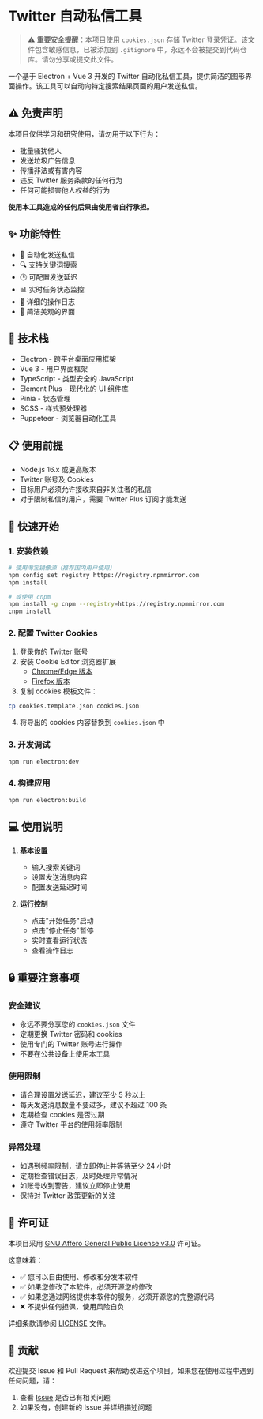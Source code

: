 ﻿# Twitter 自动私信工具

> ⚠️ **重要安全提醒**：本项目使用 `cookies.json` 存储 Twitter 登录凭证。该文件包含敏感信息，已被添加到 `.gitignore` 中，永远不会被提交到代码仓库。请勿分享或提交此文件。

一个基于 Electron + Vue 3 开发的 Twitter 自动化私信工具，提供简洁的图形界面操作。该工具可以自动向特定搜索结果页面的用户发送私信。

## ⚠️ 免责声明

本项目仅供学习和研究使用，请勿用于以下行为：
- 批量骚扰他人
- 发送垃圾广告信息
- 传播非法或有害内容
- 违反 Twitter 服务条款的任何行为
- 任何可能损害他人权益的行为

**使用本工具造成的任何后果由使用者自行承担。**

## ✨ 功能特性

- 🤖 自动化发送私信
- 🔍 支持关键词搜索
- 🕒 可配置发送延迟
- 📊 实时任务状态监控
- 📝 详细的操作日志
- 🎨 简洁美观的界面

## 🔧 技术栈

- Electron - 跨平台桌面应用框架
- Vue 3 - 用户界面框架
- TypeScript - 类型安全的 JavaScript
- Element Plus - 现代化的 UI 组件库
- Pinia - 状态管理
- SCSS - 样式预处理器
- Puppeteer - 浏览器自动化工具

## 📋 使用前提

- Node.js 16.x 或更高版本
- Twitter 账号及 Cookies
- 目标用户必须允许接收来自非关注者的私信
- 对于限制私信的用户，需要 Twitter Plus 订阅才能发送

## 🚀 快速开始

### 1. 安装依赖

```bash
# 使用淘宝镜像源（推荐国内用户使用）
npm config set registry https://registry.npmmirror.com
npm install

# 或使用 cnpm
npm install -g cnpm --registry=https://registry.npmmirror.com
cnpm install
```

### 2. 配置 Twitter Cookies

1. 登录你的 Twitter 账号
2. 安装 Cookie Editor 浏览器扩展
   - [Chrome/Edge 版本](https://microsoftedge.microsoft.com/addons/detail/cookieeditor/neaplmfkghagebokkhpjpoebhdledlfi)
   - [Firefox 版本](https://addons.mozilla.org/en-US/firefox/addon/cookie-editor/)
3. 复制 cookies 模板文件：
```bash
cp cookies.template.json cookies.json
```
4. 将导出的 cookies 内容替换到 `cookies.json` 中

### 3. 开发调试

```bash
npm run electron:dev
```

### 4. 构建应用

```bash
npm run electron:build
```

## 💻 使用说明

1. **基本设置**
   - 输入搜索关键词
   - 设置发送消息内容
   - 配置发送延迟时间

2. **运行控制**
   - 点击"开始任务"启动
   - 点击"停止任务"暂停
   - 实时查看运行状态
   - 查看操作日志

## 🔒 重要注意事项

### 安全建议
- 永远不要分享您的 `cookies.json` 文件
- 定期更换 Twitter 密码和 cookies
- 使用专门的 Twitter 账号进行操作
- 不要在公共设备上使用本工具

### 使用限制
- 请合理设置发送延迟，建议至少 5 秒以上
- 每天发送消息数量不要过多，建议不超过 100 条
- 定期检查 cookies 是否过期
- 遵守 Twitter 平台的使用频率限制

### 异常处理
- 如遇到频率限制，请立即停止并等待至少 24 小时
- 定期检查错误日志，及时处理异常情况
- 如账号收到警告，建议立即停止使用
- 保持对 Twitter 政策更新的关注

## 📝 许可证

本项目采用 [GNU Affero General Public License v3.0](https://www.gnu.org/licenses/agpl-3.0.en.html) 许可证。

这意味着：
- ✅ 您可以自由使用、修改和分发本软件
- ✅ 如果您修改了本软件，必须开源您的修改
- ✅ 如果您通过网络提供本软件的服务，必须开源您的完整源代码
- ❌ 不提供任何担保，使用风险自负

详细条款请参阅 [LICENSE](LICENSE) 文件。

## 🤝 贡献

欢迎提交 Issue 和 Pull Request 来帮助改进这个项目。如果您在使用过程中遇到任何问题，请：
1. 查看 [Issue](../../issues) 是否已有相关问题
2. 如果没有，创建新的 Issue 并详细描述问题